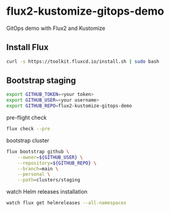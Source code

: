 # flux2-kustomize-gitops-demo

GitOps demo with Flux2 and Kustomize

## Install Flux

```bash
curl -s https://toolkit.fluxcd.io/install.sh | sudo bash
```

## Bootstrap staging

```bash
export GITHUB_TOKEN=<your token>
export GITHUB_USER=<your username>
export GITHUB_REPO=flux2-kustomize-gitops-demo
```

pre-flight check

```bash
flux check --pre
```

bootstrap cluster

```bash
flux bootstrap github \
    --owner=${GITHUB_USER} \
    --repository=${GITHUB_REPO} \
    --branch=main \
    --personal \
    --path=clusters/staging
```

watch Helm releases installation

```bash
watch flux get helmreleases --all-namespaces
```
